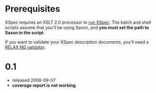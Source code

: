 # Prerequisites #

XSpec requires an XSLT 2.0 processor to [run XSpec](RunningXSpec.md). The batch and shell scripts assume that you'll be using Saxon, and **you must set the path to Saxon in the script**.

If you want to validate your XSpec description documents, you'll need a [RELAX NG validator](http://relaxng.org/#validators).

# 0.1 #

  * released 2008-09-07
  * **coverage report is not working**